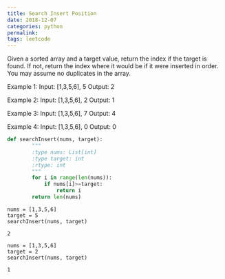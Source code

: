 ```yaml
---
title: Search Insert Position
date: 2018-12-07 
categories: python
permalink: 
tags: leetcode
---
```


Given a sorted array and a target value, return the index if the target is found. If not, return the index where it would be if it were inserted in order.
You may assume no duplicates in the array.

Example 1:
Input: [1,3,5,6], 5
Output: 2

Example 2:
Input: [1,3,5,6], 2
Output: 1

Example 3:
Input: [1,3,5,6], 7
Output: 4

Example 4:
Input: [1,3,5,6], 0
Output: 0

```python
def searchInsert(nums, target):
        """
        :type nums: List[int]
        :type target: int
        :rtype: int
        """
        for i in range(len(nums)):
            if nums[i]>=target:
                return i
        return len(nums)
```

```
nums = [1,3,5,6]
target = 5
searchInsert(nums, target)
```

```
2
```

```
nums = [1,3,5,6]
target = 2
searchInsert(nums, target)
```

```
1
```
